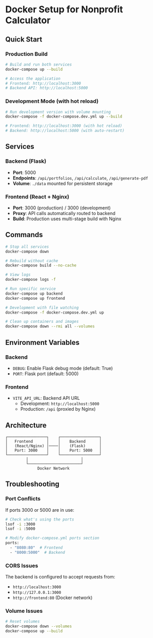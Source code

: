 # Docker Setup for Nonprofit Calculator

## Quick Start

### Production Build
```bash
# Build and run both services
docker-compose up --build

# Access the application
# Frontend: http://localhost:3000
# Backend API: http://localhost:5000
```

### Development Mode (with hot reload)
```bash
# Run development version with volume mounting
docker-compose -f docker-compose.dev.yml up --build

# Frontend: http://localhost:3000 (with hot reload)
# Backend: http://localhost:5000 (with auto-restart)
```

## Services

### Backend (Flask)
- **Port**: 5000
- **Endpoints**: `/api/portfolios`, `/api/calculate`, `/api/generate-pdf`
- **Volume**: `./data` mounted for persistent storage

### Frontend (React + Nginx)
- **Port**: 3000 (production) / 3000 (development)
- **Proxy**: API calls automatically routed to backend
- **Build**: Production uses multi-stage build with Nginx

## Commands

```bash
# Stop all services
docker-compose down

# Rebuild without cache
docker-compose build --no-cache

# View logs
docker-compose logs -f

# Run specific service
docker-compose up backend
docker-compose up frontend

# Development with file watching
docker-compose -f docker-compose.dev.yml up

# Clean up containers and images
docker-compose down --rmi all --volumes
```

## Environment Variables

### Backend
- `DEBUG`: Enable Flask debug mode (default: True)
- `PORT`: Flask port (default: 5000)

### Frontend
- `VITE_API_URL`: Backend API URL
  - Development: `http://localhost:5000`
  - Production: `/api` (proxied by Nginx)

## Architecture

```
┌─────────────────┐    ┌─────────────────┐
│   Frontend      │    │    Backend      │
│   (React/Nginx) │────│    (Flask)      │
│   Port: 3000    │    │    Port: 5000   │
└─────────────────┘    └─────────────────┘
         │                       │
         └───────────────────────┘
              Docker Network
```

## Troubleshooting

### Port Conflicts
If ports 3000 or 5000 are in use:
```bash
# Check what's using the ports
lsof -i :3000
lsof -i :5000

# Modify docker-compose.yml ports section
ports:
  - "8080:80"  # Frontend
  - "8000:5000"  # Backend
```

### CORS Issues
The backend is configured to accept requests from:
- `http://localhost:3000`
- `http://127.0.0.1:3000`
- `http://frontend:80` (Docker network)

### Volume Issues
```bash
# Reset volumes
docker-compose down --volumes
docker-compose up --build
```